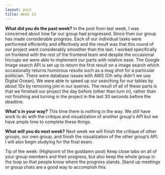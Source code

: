 ```yaml
---
layout: post
title: Week 13
---
```


<b>What did you do the past week?</b>
In the post from last week, I was concerned about how far our group had progressed. Since then our group has made considerable progress. Each of our individual tasks were performed efficiently and effectively and the result was that this round of our project went considerably smoother than the last. I worked specifically on frontend with the rest of the frontend team and despite the occasional hiccups we were able to implement our parts with relative ease. The Google Image search API is set up to return the first result on a image search which occasionally returns humorous results such as a mug shot for a particular politician. There were database issues with AWS (Oh why didn't we use Digital Ocean). We were able to speed up our searching for our tables by about 10x by removing join in our queries. The result of all of these parts is that we finished our project the day before (other than turn in), rather than not finishing and turning in the project in the last 30 seconds before the deadline.

<b>What's in your way?</b>
This time there is nothing in the way. We still have work to do with the critique and visualization of another group's API but we have ample time to complete these things. 

<b>What will you do next week?</b>
Next week we will finish the critique of other groups, our own group, and finish the visualization of the other group’s API. I will also begin studying for the final exam.

Tip of the week: (Highpoint of the goddamn post) Keep close tabs on all of your group members and their progress, but also keep the whole group in the loop so that people know where the progress stands. Stand up meetings or group chats are a good way to accomplish this.


